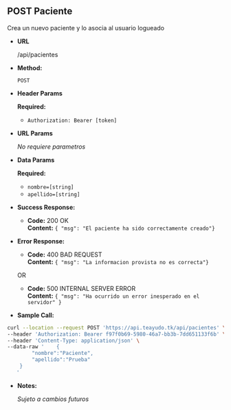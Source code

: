 **POST Paciente**
----
  Crea un nuevo paciente y lo asocia al usuario logueado

* **URL**

  /api/pacientes

* **Method:**

  `POST`
  
*  **Header Params**

    **Required:**
   * `Authorization: Bearer [token]`

*  **URL Params**

   _No requiere parametros_ 

* **Data Params**

    **Required:**
   * `nombre=[string]`
   * `apellido=[string]`

* **Success Response:**

  * **Code:** 200 OK <br />
    **Content:** `{ "msg": "El paciente ha sido correctamente creado"}`
 
* **Error Response:**

  * **Code:** 400 BAD REQUEST <br />
    **Content:** `{ "msg": "La informacion provista no es correcta"}`

  OR

  * **Code:** 500 INTERNAL SERVER ERROR <br />
    **Content:** `{ "msg": "Ha ocurrido un error inesperado en el servidor" }`

* **Sample Call:**

```bash
curl --location --request POST 'https://api.teayudo.tk/api/pacientes' \
--header 'Authorization: Bearer f97f0b69-5980-46a7-bb3b-7dd651133f6b' \
--header 'Content-Type: application/json' \
--data-raw '    {
        "nombre":"Paciente",
        "apellido":"Prueba"
    }
   '
```

* **Notes:**

  _Sujeto a cambios futuros_